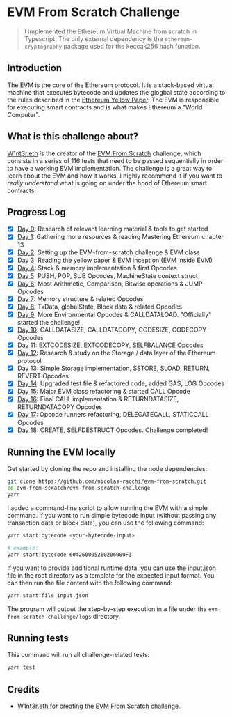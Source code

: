 # EVM From Scratch Challenge

> I implemented the Ethereum Virtual Machine from scratch in Typescript. The only external dependency is the `ethereum-cryptography` package used for the keccak256 hash function.

## Introduction

The EVM is the core of the Ethereum protocol. It is a stack-based virtual machine that executes bytecode and updates the glogbal state according to the rules described in the [Ethereum Yellow Paper](https://ethereum.github.io/yellowpaper/paper.pdf). The EVM is responsible for executing smart contracts and is what makes Ethereum a "World Computer".

## What is this challenge about?

[W1nt3r.eth](https://twitter.com/w1nt3r_eth) is the creator of the [EVM From Scratch](https://github.com/w1nt3r-eth/evm-from-scratch) challenge, which consists in a series of 116 tests that need to be passed sequentially in order to have a working EVM implementation. The challenge is a great way to learn about the EVM and how it works. I highly recommend it if you want to _really understand_ what is going on under the hood of Ethereum smart contracts.

## Progress Log

- [x] [Day 0](./daily-progress/day00.md): Research of relevant learning material & tools to get started
- [x] [Day 1](./daily-progress/day01.md): Gathering more resources & reading Mastering Ethereum chapter 13
- [x] [Day 2](./daily-progress/day02.md): Setting up the EVM-from-scratch challenge & EVM class
- [x] [Day 3](./daily-progress/day03.md): Reading the yellow paper & EVM inception (EVM inside EVM)
- [x] [Day 4](./daily-progress/day04.md): Stack & memory implementation & first Opcodes
- [x] [Day 5](./daily-progress/day05.md): PUSH, POP, SUB Opcodes, MachineState context struct
- [x] [Day 6](./daily-progress/day06.md): Most Arithmetic, Comparison, Bitwise operations & JUMP Opcodes
- [x] [Day 7](./daily-progress/day07.md): Memory structure & related Opcodes
- [x] [Day 8](./daily-progress/day08.md): TxData, globalState, Block data & related Opcodes
- [x] [Day 9](./daily-progress/day09.md): More Environmental Opcodes & CALLDATALOAD. "Officially" started the challenge!
- [x] [Day 10](./daily-progress/day10.md): CALLDATASIZE, CALLDATACOPY, CODESIZE, CODECOPY Opcodes
- [x] [Day 11](./daily-progress/day11.md): EXTCODESIZE, EXTCODECOPY, SELFBALANCE Opcodes
- [x] [Day 12](./daily-progress/day12.md): Research & study on the Storage / data layer of the Ethereum protocol
- [x] [Day 13](./daily-progress/day13.md): Simple Storage implementation, SSTORE, SLOAD, RETURN, REVERT Opcodes
- [x] [Day 14](./daily-progress/day14.md): Upgraded test file & refactored code, added GAS, LOG Opcodes
- [x] [Day 15](./daily-progress/day15.md): Major EVM class refactoring & started CALL Opcode
- [x] [Day 16](./daily-progress/day16.md): Final CALL implementation & RETURNDATASIZE, RETURNDATACOPY Opcodes
- [x] [Day 17](./daily-progress/day17.md): Opcode runners refactoring, DELEGATECALL, STATICCALL Opcodes
- [x] [Day 18](./daily-progress/day18.md): CREATE, SELFDESTRUCT Opcodes. Challenge completed!

## Running the EVM locally

Get started by cloning the repo and installing the node dependencies:

```bash
git clone https://github.com/nicolas-racchi/evm-from-scratch.git
cd evm-from-scratch/evm-from-scratch-challenge
yarn
```

I added a command-line script to allow running the EVM with a simple command. If you want to run simple bytecode input (without passing any transaction data or block data), you can use the following command:

```bash
yarn start:bytecode <your-bytecode-input>

# example:
yarn start:bytecode 604260005260206000F3
```

If you want to provide additional runtime data, you can use the [input.json](./evm-from-scratch-challenge/input.json) file in the root directory as a template for the expected input format. You can then run the file content with the following command:

```bash
yarn start:file input.json
```

The program will output the step-by-step execution in a file under the `evm-from-scratch-challenge/logs` directory.

## Running tests

This command will run all challenge-related tests:

```bash
yarn test
```

## Credits

- [W1nt3r.eth](https://twitter.com/w1nt3r_eth) for creating the [EVM From Scratch](https://github.com/w1nt3r-eth/evm-from-scratch) challenge.
